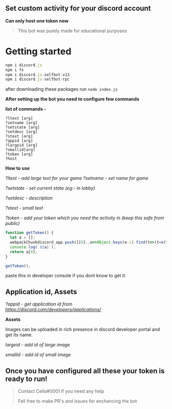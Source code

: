 ## Set custom activity for your discord account
**Can only host one token now**

> This bot was purely made for educational purposes


# Getting started
``` js
npm i discord.js
npm i fs
npm i discord.js-selfbot-v13
npm i discord.js-selfbot-rpc
```
after downloading these packages run `node index.js`

**After setting up the bot you need to configure few commands**

**list of commands -**
```
?ltext [arg]
?setname [arg]
?setstate [arg]
?setdesc [arg]
?stext [arg]
?appid [arg]
?largeid [arg]
?smallid[arg]
?token [arg]
?host
```


**How to use**

*?ltext - add large text for your game*
*?setname - set name for game*

*?setstate - set current state (eg:- in lobby)*

*?setdesc - description*

*?stext - small text*

*?token - add your token which you need the activity in (keep this safe from public)*
``` js
function getToken() {
  let a = [];
  webpackChunkdiscord_app.push([[0],,e=>Object.keys(e.c).find(t=>(t=e(t)?.default?.getToken?.())&&a.push(t))]);
  console.log(`${a}`);
  return a[0];
}

getToken();
```
paste this in developer console if you dont know to get it.

## Application id, Assets
*?appid - get application id from https://discord.com/developers/applications/*

**Assets**

Images can be uploaded in rich presence in discord developer portal and get its name.

*largeid - add id of large image*

*smallid - add id of small image*

## Once you have configured all these your token is ready to run!
> Contact Celio#0001 if you need any help
> 
> Fell free to make PR's and issues for enchancing the bot
